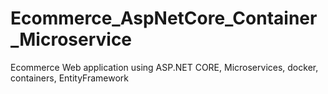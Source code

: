 # Ecommerce_AspNetCore_Container_Microservice


Ecommerce Web application using ASP.NET CORE, Microservices, docker, containers, EntityFramework
